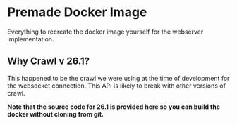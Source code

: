 # Premade Docker Image

Everything to recreate the docker image yourself for the webserver implementation.

## Why Crawl v 26.1?

This happened to be the crawl we were using at the time of development for the websocket connection. This API is likely to break with other versions of crawl. 

**Note that the source code for 26.1 is provided here so you can build the docker without cloning from git.**

